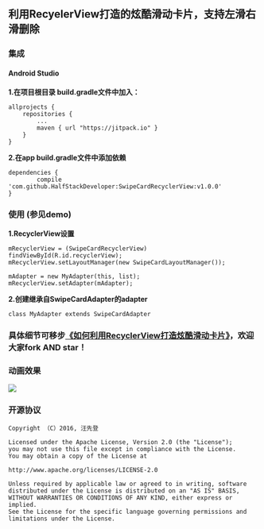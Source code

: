 ## 利用RecyelerView打造的炫酷滑动卡片，支持左滑右滑删除

### 集成

#### Android Studio  
**1.在项目根目录 build.gradle文件中加入：**

	allprojects {
		repositories {
			...
			maven { url "https://jitpack.io" }
		}
	}
**2.在app build.gradle文件中添加依赖**

	dependencies {
	        compile 'com.github.HalfStackDeveloper:SwipeCardRecyclerView:v1.0.0'
	}

### 使用 (参见demo)
**1.RecyclerView设置**

	mRecyclerView = (SwipeCardRecyclerView) findViewById(R.id.recyclerView);
	mRecyclerView.setLayoutManager(new SwipeCardLayoutManager());
	
	mAdapter = new MyAdapter(this, list);
	mRecyclerView.setAdapter(mAdapter);
	
**2.创建继承自SwipeCardAdapter的adapter**

	class MyAdapter extends SwipeCardAdapter

### 具体细节可移步[《如何利用RecyclerView打造炫酷滑动卡片》](http://www.jianshu.com/p/7977006d2d6a)，欢迎大家fork AND star！

### 动画效果
![](http://od35ecbnl.bkt.clouddn.com/swipecard.gif)

### 开源协议

	Copyright （C）2016, 汪先登

	Licensed under the Apache License, Version 2.0 (the "License");
	you may not use this file except in compliance with the License.
	You may obtain a copy of the License at

    http://www.apache.org/licenses/LICENSE-2.0

	Unless required by applicable law or agreed to in writing, software
	distributed under the License is distributed on an "AS IS" BASIS,
	WITHOUT WARRANTIES OR CONDITIONS OF ANY KIND, either express or implied.
	See the License for the specific language governing permissions and
	limitations under the License.

